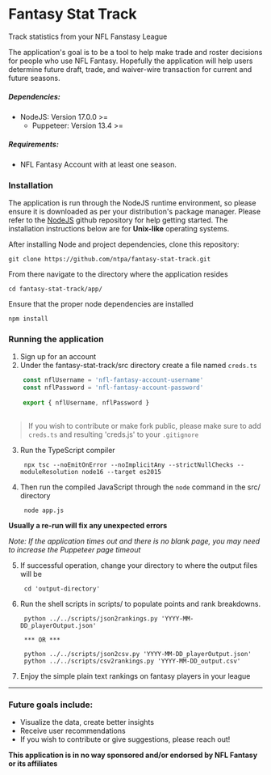 # Fantasy Stat Track    
    
Track statistics from your NFL Fanstasy League  
    
 The application's goal is to be a tool to help make trade and roster decisions for people who use NFL Fantasy. Hopefully the application will help users determine future draft, trade, and waiver-wire transaction for current and future seasons.
    
##### Dependencies:    
- NodeJS: Version 17.0.0 >=    
    - Puppeteer: Version 13.4 >=    
##### Requirements:    
    
- NFL Fantasy Account with at least one season.    
    
### Installation     
    
The application is run through the NodeJS runtime environment, so please ensure it is downloaded as per your distribution's package manager. Please refer to the [NodeJS](https://github.com/nodejs/node#download) github repository for help getting started. The installation instructions below are for **Unix-like** operating systems. 
    
After installing Node and project dependencies, clone this repository:    
    
    git clone https://github.com/ntpa/fantasy-stat-track.git    
    
From there navigate to the directory where the application resides    
    
    cd fantasy-stat-track/app/    
    
Ensure that the proper node dependencies are installed    
    
    npm install    
    
### Running the application     
1. Sign up for an account    
2. Under the fantasy-stat-track/src directory create a file named `creds.ts`    
    
```typescript    
    const nflUsername = 'nfl-fantasy-account-username'    
    const nflPassword = 'nfl-fantasy-account-password' 
    
    export { nflUsername, nflPassword }
    
```    
    
> If you wish to contribute or make fork public, please make sure to add `creds.ts` and resulting 'creds.js' to your `.gitignore`    
 
3. Run the TypeScript compiler

        npx tsc --noEmitOnError --noImplicitAny --strictNullChecks --moduleResolution node16 --target es2015

4. Then run the compiled JavaScript through the `node` command in the src/ directory    

        node app.js    
 

**Usually a re-run will fix any unexpected errors**

*Note: If the application times out and there is no blank page, you may need to increase the Puppeteer page timeout*

    
5. If successful operation, change your directory to where the output files will be    

        cd 'output-directory'    
    
6. Run the shell scripts in scripts/ to populate points and rank breakdowns. 

        python ../../scripts/json2rankings.py 'YYYY-MM-DD_playerOutput.json'

        *** OR *** 

        python ../../scripts/json2csv.py 'YYYY-MM-DD_playerOutput.json'
        python ../../scripts/csv2rankings.py 'YYYY-MM-DD_output.csv'

7. Enjoy the simple plain text rankings on fantasy players in your league

---     
    
### Future goals include:    
    
- Visualize the data, create better insights
- Receive user recommendations 
- If you wish to contribute or give suggestions, please reach out!

**This application is in no way sponsored and/or endorsed by NFL Fantasy or its affiliates**    

